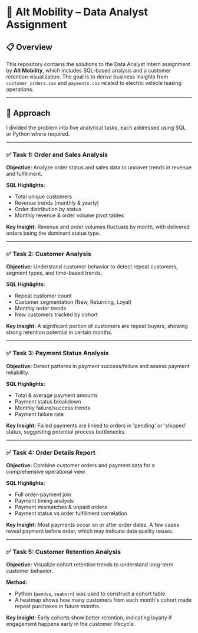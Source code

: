 # 🚗 Alt Mobility – Data Analyst Assignment

## 📋 Overview

This repository contains the solutions to the Data Analyst Intern assignment by **Alt Mobility**, which includes SQL-based analysis and a customer retention visualization. The goal is to derive business insights from `customer_orders.csv` and `payments.csv` related to electric vehicle leasing operations.

---

## 🧠 Approach

I divided the problem into five analytical tasks, each addressed using SQL or Python where required.

---

### ✅ Task 1: Order and Sales Analysis

**Objective:** Analyze order status and sales data to uncover trends in revenue and fulfillment.

**SQL Highlights:**
- Total unique customers
- Revenue trends (monthly & yearly)
- Order distribution by status
- Monthly revenue & order volume pivot tables

**Key Insight:** Revenue and order volumes fluctuate by month, with delivered orders being the dominant status type.

---

### ✅ Task 2: Customer Analysis

**Objective:** Understand customer behavior to detect repeat customers, segment types, and time-based trends.

**SQL Highlights:**
- Repeat customer count
- Customer segmentation (New, Returning, Loyal)
- Monthly order trends
- New customers tracked by cohort

**Key Insight:** A significant portion of customers are repeat buyers, showing strong retention potential in certain months.

---

### ✅ Task 3: Payment Status Analysis

**Objective:** Detect patterns in payment success/failure and assess payment reliability.

**SQL Highlights:**
- Total & average payment amounts
- Payment status breakdown
- Monthly failure/success trends
- Payment failure rate

**Key Insight:** Failed payments are linked to orders in 'pending' or 'shipped' status, suggesting potential process bottlenecks.

---

### ✅ Task 4: Order Details Report

**Objective:** Combine customer orders and payment data for a comprehensive operational view.

**SQL Highlights:**
- Full order-payment join
- Payment timing analysis
- Payment mismatches & unpaid orders
- Payment status vs order fulfillment correlation

**Key Insight:** Most payments occur on or after order dates. A few cases reveal payment before order, which may indicate data quality issues.

---

### ✅ Task 5: Customer Retention Analysis

**Objective:** Visualize cohort retention trends to understand long-term customer behavior.

**Method:**
- Python (`pandas`, `seaborn`) was used to construct a cohort table.
- A heatmap shows how many customers from each month's cohort made repeat purchases in future months.

**Key Insight:** Early cohorts show better retention, indicating loyalty if engagement happens early in the customer lifecycle.
